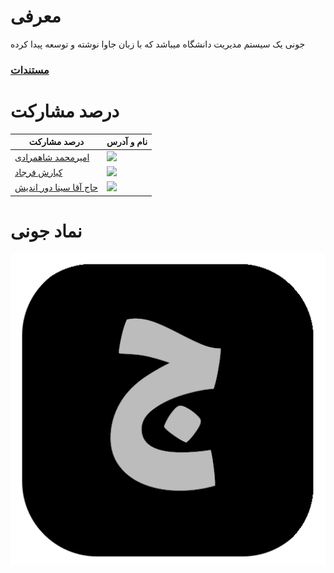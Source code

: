 # معرفی

جونی یک سیستم مدیریت دانشگاه میباشد که با زبان جاوا نوشته و توسعه پیدا کرده

### [مستندات](https://am-shm.github.io/juni_managemant_docs/)

# درصد مشارکت

|          درصد مشارکت  |    نام و آدرس        |
| ------------------------------------------- | ------------------------------------------------------------------------- |
| [امیرمحمد شاهمرادی](https://github.com/am-shm) | ![](https://us-central1-progress-markdown.cloudfunctions.net/progress/34) |
| [کیارش فرجاد](https://github.com/kia-far)     | ![](https://us-central1-progress-markdown.cloudfunctions.net/progress/33) |
| [حاج آقا سینا دور اندیش](https://github.com/SinaDour) | ![](https://us-central1-progress-markdown.cloudfunctions.net/progress/33) |


# نماد جونی

![logo](./juni_logo.png)
